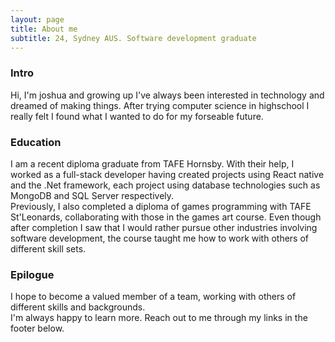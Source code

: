 ```yaml
---
layout: page
title: About me
subtitle: 24, Sydney AUS. Software development graduate
---
```


### Intro 
Hi, I'm joshua and growing up I've always been interested in technology and dreamed of making things. After trying computer science in highschool I really felt I found what I wanted to do for my forseable future. 

### Education
I am a recent diploma graduate from TAFE Hornsby. With their help, I worked as a full-stack developer having created projects using React native and the .Net framework, each project using database technologies such as MongoDB and SQL Server respectively. <br>
Previously, I also completed a diploma of games programming with TAFE St'Leonards, collaborating with those in the games art course. Even though after completion I saw that I would rather pursue other industries involving software development, the course taught me how to work with others of different skill sets.

### Epilogue
I hope to become a valued member of a team, working with others of different skills and backgrounds. <br>
I'm always happy to learn more. Reach out to me through my links in the footer below.
